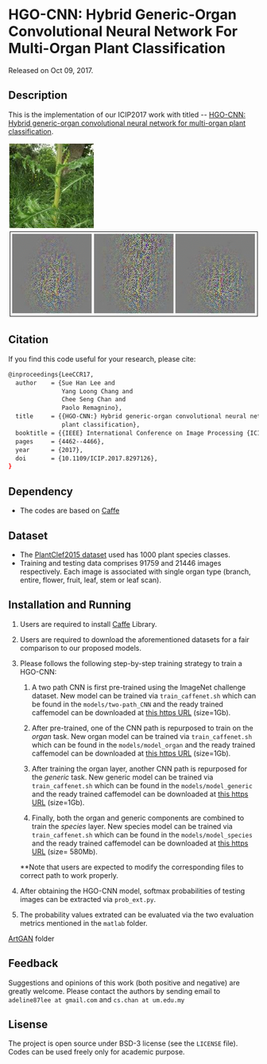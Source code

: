 # HGO-CNN: Hybrid Generic-Organ Convolutional Neural Network For Multi-Organ Plant Classification

Released on Oct 09, 2017.

## Description

This is the implementation of our ICIP2017 work with titled -- [HGO-CNN: Hybrid generic-organ convolutional neural network for multi-organ plant classification](http://cs-chan.com/doc/ICIP_CR.pdf).

![demo1](GIF/ex1.JPG) ![demo](GIF/HGO.gif)

## Citation 
If you find this code useful for your research, please cite:
```sh
@inproceedings{LeeCCR17,
  author    = {Sue Han Lee and
               Yang Loong Chang and
               Chee Seng Chan and
               Paolo Remagnino},
  title     = {{HGO-CNN:} Hybrid generic-organ convolutional neural network for multi-organ
               plant classification},
  booktitle = {{IEEE} International Conference on Image Processing {ICIP}},
  pages     = {4462--4466},
  year      = {2017},
  doi       = {10.1109/ICIP.2017.8297126},
}
```

## Dependency

* The codes are based on [Caffe](http://caffe.berkeleyvision.org/)

## Dataset
* The [PlantClef2015 dataset](http://www.imageclef.org/lifeclef/2015/plant) used has 1000 plant species classes. 
* Training and testing data comprises 91759 and 21446 images respectively. Each image is associated with single organ type (branch, entire, flower, fruit, leaf, stem or leaf scan).

## Installation and Running

1. Users are required to install [Caffe](https://github.com/BVLC/caffe) Library.

2. Users are required to download the aforementioned datasets for a fair comparison to our proposed models.

3. Please follows the following step-by-step training strategy to train a HGO-CNN:

    1. A two path CNN is first pre-trained using the ImageNet challenge dataset. New model can be trained via ```train_caffenet.sh``` which can be found in the ```models/two-path_CNN```  and the ready trained caffemodel can be downloaded at [this https URL](http://www.cs-chan.com/source/DeepPlant/multi_path_vgg_imagenet_iter_426094.caffemodel) (size=1Gb).
  
    2. After pre-trained, one of the CNN path is repurposed to train on the *organ* task. New organ model can be trained via ```train_caffenet.sh``` which can be found in the ```models/model_organ``` and the ready trained caffemodel can be downloaded at [this https URL](http://www.cs-chan.com/source/DeepPlant/PlantClef_vgg_organ_iter_89229.caffemodel) (size=1Gb).

    3. After training the organ layer, another CNN path is repurposed for the *generic* task. New generic model can be trained via ```train_caffenet.sh``` which can be found in the ```models/model_generic``` and the ready trained caffemodel can be downloaded at [this https URL](http://www.cs-chan.com/source/DeepPlant/PlantClef_vgg_species__iter_200000.caffemodel) (size=1Gb).

   4. Finally, both the organ and generic components are combined to train the *species* layer. New species model can be trained via ```train_caffenet.sh``` which can be found in the ```models/model_species``` and the ready trained caffemodel can be downloaded at [this https URL](http://www.cs-chan.com/source/DeepPlant/PlantClef_vgg_species_organ_iter_524332.caffemodel) (size= 580Mb).
   
   **Note that users are expected to modify the corresponding files to correct path to work properly.

4. After obtaining the HGO-CNN model, softmax probabilities of testing images can be extracted via ```prob_ext.py```.

5. The probability values extrated can be evaluated via the two evaluation metrics mentioned in the ```matlab``` folder.

[ArtGAN](https://github.com/cs-chan/Deep-Plant/tree/master/matlab) folder

## Feedback
Suggestions and opinions of this work (both positive and negative) are greatly welcome. Please contact the authors by sending email to ``` adeline87lee at gmail.com ``` and `cs.chan at um.edu.my` 

## Lisense
The project is open source under BSD-3 license (see the ``` LICENSE ``` file). Codes can be used freely only for academic purpose.


